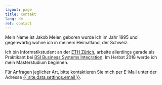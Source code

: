 ```yaml
---
layout: page
title: Kontakt
lang: de
ref: contact
---
```

Mein Name ist Jakob Meier, geboren wurde ich im Jahr 1995 und gegenwärtig wohne ich in meinem Heimatland, der Schweiz.

Ich bin Informatikstudent an der <a href="https://www.ethz.ch">ETH Zürich</a>, arbeite allerdings gerade als Praktikant bei <a href="https://www.bsi-software.com">BSI Business Systems Integration</a>. Im Herbst 2018 werde ich mein Masterstudium beginnen.

Für Anfragen jeglicher Art, bitte kontaktieren Sie mich per E-Mail unter der Adresse <a href="mailto:{{ site.data.settings.email }}">{{ site.data.settings.email }}</a>.
